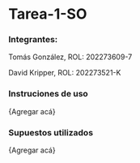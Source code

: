 # Tarea-1-SO

### Integrantes:

Tomás González, ROL: 202273609-7

David Kripper, ROL: 202273521-K

### Instruciones de uso

{Agregar acá}

### Supuestos utilizados

{Agregar acá}
